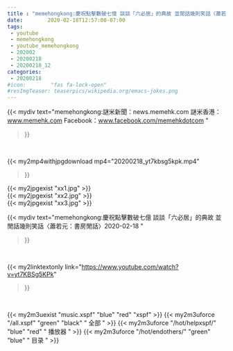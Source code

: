 ```yaml
---
title : "memehongkong:慶祝點擊數破七億 談談「六必居」的典故 並閒話幾則笑話〈蕭若元：書房閒話〉2020-02-18 "
date:        2020-02-18T12:57:00-07:00
tags:
 - youtube
 - memehongkong
 - youtube_memehongkong
 - 202002
 - 20200218
 - 20200218_12
categories:
 - 20200218
#icon:        "fas fa-lock-open"
#resImgTeaser: teaserpics/wikipedia.org/emacs-jokes.png
---
```


{{< mydiv text="memehongkong:謎米新聞：news.memehk.com 謎米香港： www.memehk.com Facebook：www.facebook.com/memehkdotcom "
>}}
<br>


{{< my2mp4withjpgdownload mp4="20200218_yt7kbsg5kpk.mp4"
>}}

{{< my2jpgexist "xx1.jpg" >}}<br>
{{< my2jpgexist "xx2.jpg" >}}<br>
{{< my2jpgexist "xx3.jpg" >}}<br>



{{< mydiv text="memehongkong:慶祝點擊數破七億 談談「六必居」的典故 並閒話幾則笑話〈蕭若元：書房閒話〉2020-02-18 "
>}}
<br>

{{< my2linktextonly link="https://www.youtube.com/watch?v=yt7KBSg5KPk"
>}}


<br>

{{< my2m3uexist "music.xspf"        "blue"   "red"    "xspf" >}} {{< my2m3uforce "/all.xspf"         "green"  "black"  " 全部 " >}} {{< my2m3uforce "/hot/helpxspf/"    "blue"   "red"    " 播放器 " >}} {{< my2m3uforce "/hot/endothers/"   "green"  "blue"   " 目录 " >}} 
